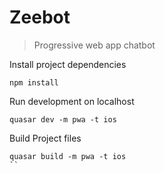 # Zeebot

> Progressive web app chatbot

Install project dependencies

```
npm install
```

Run development on localhost

```
quasar dev -m pwa -t ios
```

Build Project files

```
quasar build -m pwa -t ios
``
```
